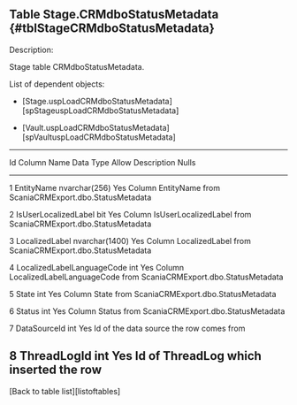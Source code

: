 Table Stage.CRMdboStatusMetadata {#tblStageCRMdboStatusMetadata}
--------------------------------

Description:

Stage table CRMdboStatusMetadata.

List of dependent objects:

-   \[Stage.uspLoadCRMdboStatusMetadata\]\[spStageuspLoadCRMdboStatusMetadata\]

-   \[Vault.uspLoadCRMdboStatusMetadata\]\[spVaultuspLoadCRMdboStatusMetadata\]

  -----------------------------------------------------------------------------------------------
  Id   Column Name                  Data Type        Allow   Description
                                                     Nulls   
  ---- ---------------------------- ---------------- ------- ------------------------------------
  1    EntityName                   nvarchar(256)    Yes     Column EntityName from
                                                             ScaniaCRMExport.dbo.StatusMetadata

  2    IsUserLocalizedLabel         bit              Yes     Column IsUserLocalizedLabel from
                                                             ScaniaCRMExport.dbo.StatusMetadata

  3    LocalizedLabel               nvarchar(1400)   Yes     Column LocalizedLabel from
                                                             ScaniaCRMExport.dbo.StatusMetadata

  4    LocalizedLabelLanguageCode   int              Yes     Column LocalizedLabelLanguageCode
                                                             from
                                                             ScaniaCRMExport.dbo.StatusMetadata

  5    State                        int              Yes     Column State from
                                                             ScaniaCRMExport.dbo.StatusMetadata

  6    Status                       int              Yes     Column Status from
                                                             ScaniaCRMExport.dbo.StatusMetadata

  7    DataSourceId                 int              Yes     Id of the data source the row comes
                                                             from

  8    ThreadLogId                  int              Yes     Id of ThreadLog which inserted the
                                                             row
  -----------------------------------------------------------------------------------------------

\[Back to table list\]\[listoftables\]

